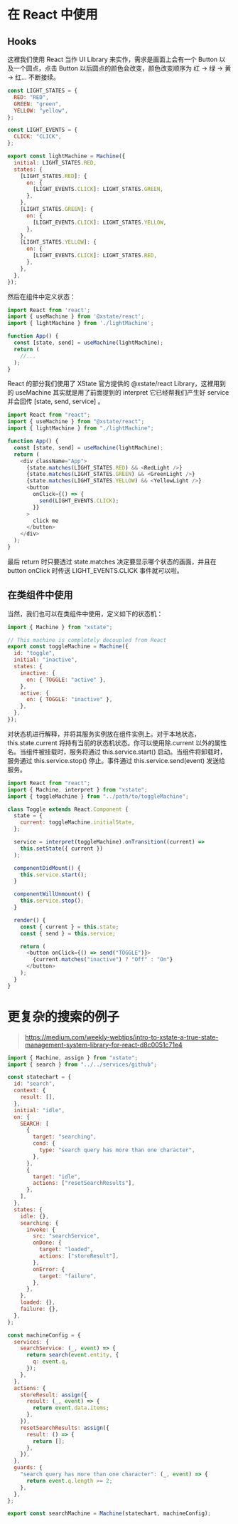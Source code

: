 # 在 React 中使用

## Hooks

这裡我们使用 React 当作 UI Library 来实作，需求是画面上会有一个 Button 以及一个圆点，点击 Button 以后圆点的颜色会改变，颜色改变顺序为 红 → 绿 → 黄 → 红... 不断接续。

```js
const LIGHT_STATES = {
  RED: "RED",
  GREEN: "green",
  YELLOW: "yellow",
};

const LIGHT_EVENTS = {
  CLICK: "CLICK",
};

export const lightMachine = Machine({
  initial: LIGHT_STATES.RED,
  states: {
    [LIGHT_STATES.RED]: {
      on: {
        [LIGHT_EVENTS.CLICK]: LIGHT_STATES.GREEN,
      },
    },
    [LIGHT_STATES.GREEN]: {
      on: {
        [LIGHT_EVENTS.CLICK]: LIGHT_STATES.YELLOW,
      },
    },
    [LIGHT_STATES.YELLOW]: {
      on: {
        [LIGHT_EVENTS.CLICK]: LIGHT_STATES.RED,
      },
    },
  },
});
```

然后在组件中定义状态：

```js
import React from 'react';
import { useMachine } from '@xstate/react';
import { lightMachine } from './lightMachine';

function App() {
  const [state, send] = useMachine(lightMachine);
  return (
    //...
  );
}
```

React 的部分我们使用了 XState 官方提供的 @xstate/react Library，这裡用到的 useMachine 其实就是用了前面提到的 interpret 它已经帮我们产生好 service 并会回传 [state, send, service] 。

```js
import React from "react";
import { useMachine } from "@xstate/react";
import { lightMachine } from "./lightMachine";

function App() {
  const [state, send] = useMachine(lightMachine);
  return (
    <div className="App">
      {state.matches(LIGHT_STATES.RED) && <RedLight />}
      {state.matches(LIGHT_STATES.GREEN) && <GreenLight />}
      {state.matches(LIGHT_STATES.YELLOW) && <YellowLight />}
      <button
        onClick={() => {
          send(LIGHT_EVENTS.CLICK);
        }}
      >
        click me
      </button>
    </div>
  );
}
```

最后 return 时只要透过 state.matches 决定要显示哪个状态的画面，并且在 button onClick 时传送 LIGHT_EVENTS.CLICK 事件就可以啦。

## 在类组件中使用

当然，我们也可以在类组件中使用，定义如下的状态机：

```js
import { Machine } from "xstate";

// This machine is completely decoupled from React
export const toggleMachine = Machine({
  id: "toggle",
  initial: "inactive",
  states: {
    inactive: {
      on: { TOGGLE: "active" },
    },
    active: {
      on: { TOGGLE: "inactive" },
    },
  },
});
```

对状态机进行解释，并将其服务实例放在组件实例上。对于本地状态，this.state.current 将持有当前的状态机状态。你可以使用除.current 以外的属性名。当组件被挂载时，服务将通过 this.service.start() 启动。当组件将卸载时，服务通过 this.service.stop() 停止。事件通过 this.service.send(event) 发送给服务。

```js
import React from "react";
import { Machine, interpret } from "xstate";
import { toggleMachine } from "../path/to/toggleMachine";

class Toggle extends React.Component {
  state = {
    current: toggleMachine.initialState,
  };

  service = interpret(toggleMachine).onTransition((current) =>
    this.setState({ current })
  );

  componentDidMount() {
    this.service.start();
  }

  componentWillUnmount() {
    this.service.stop();
  }

  render() {
    const { current } = this.state;
    const { send } = this.service;

    return (
      <button onClick={() => send("TOGGLE")}>
        {current.matches("inactive") ? "Off" : "On"}
      </button>
    );
  }
}
```

# 更复杂的搜索的例子

> https://medium.com/weekly-webtips/intro-to-xstate-a-true-state-management-system-library-for-react-d8c0051c71e4

```js
import { Machine, assign } from "xstate";
import { search } from "../../services/github";

const statechart = {
  id: "search",
  context: {
    result: [],
  },
  initial: "idle",
  on: {
    SEARCH: [
      {
        target: "searching",
        cond: {
          type: "search query has more than one character",
        },
      },
      {
        target: "idle",
        actions: ["resetSearchResults"],
      },
    ],
  },
  states: {
    idle: {},
    searching: {
      invoke: {
        src: "searchService",
        onDone: {
          target: "loaded",
          actions: ["storeResult"],
        },
        onError: {
          target: "failure",
        },
      },
    },
    loaded: {},
    failure: {},
  },
};

const machineConfig = {
  services: {
    searchService: (_, event) => {
      return search(event.entity, {
        q: event.q,
      });
    },
  },
  actions: {
    storeResult: assign({
      result: (_, event) => {
        return event.data.items;
      },
    }),
    resetSearchResults: assign({
      result: () => {
        return [];
      },
    }),
  },
  guards: {
    "search query has more than one character": (_, event) => {
      return event.q.length >= 2;
    },
  },
};

export const searchMachine = Machine(statechart, machineConfig);
```

